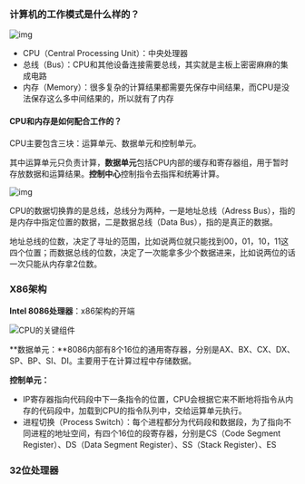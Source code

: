 ### 计算机的工作模式是什么样的？

![img](https://gitee.com/kiwi4814/pictures/raw/master/img/fa6c2b6166d02ac37637d7da4e4b579b.jpeg)

- CPU（Central Processing Unit）：中央处理器
- 总线（Bus）：CPU和其他设备连接需要总线，其实就是主板上密密麻麻的集成电路
- 内存（Memory）：很多复杂的计算结果都需要先保存中间结果，而CPU是没法保存这么多中间结果的，所以就有了内存

#### CPU和内存是如何配合工作的？

CPU主要包含三块：运算单元、数据单元和控制单元。

其中运算单元只负责计算，**数据单元**包括CPU内部的缓存和寄存器组，用于暂时存放数据和运算结果。**控制中心**控制指令去指挥和统筹计算。

![img](https://gitee.com/kiwi4814/pictures/raw/master/img/3afda18fc38e7e53604e9ebf9cb42023.jpeg)





CPU的数据切换靠的是总线，总线分为两种，一是地址总线（Adress Bus），指的是内存中指定位置的数据，二是数据总线（Data Bus），指的是真正的数据。

地址总线的位数，决定了寻址的范围，比如说两位就只能找到00，01，10，11这四个位置；而数据总线的位数，决定了一次能拿多少个数据进来，比如说两位的话一次只能从内存拿2位数。



### X86架构

**Intel 8086处理器**：x86架构的开端

![CPU的关键组件](https://gitee.com/kiwi4814/pictures/raw/master/img/2dc8237e996e699a0361a6b5ffd4871c.jpeg)

**数据单元：**8086内部有8个16位的通用寄存器，分别是AX、BX、CX、DX、SP、BP、SI、DI。主要用于在计算过程中存储数据。

**控制单元：**

- IP寄存器指向代码段中下一条指令的位置，CPU会根据它来不断地将指令从内存的代码段中，加载到CPU的指令队列中，交给运算单元执行。
- 进程切换（Process Switch）：每个进程都分为代码段和数据段，为了指向不同进程的地址空间，有四个16位的段寄存器，分别是CS（Code Segment Register）、DS（Data Segment Register）、SS（Stack Register）、ES



### 32位处理器







